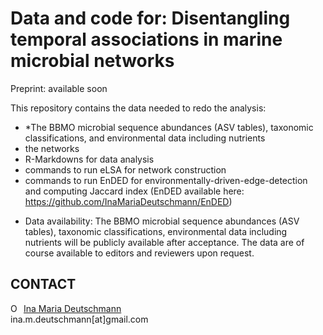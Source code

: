 # Data and code for: Disentangling temporal associations in marine microbial networks

Preprint: available soon

This repository contains the data needed to redo the analysis:
- *The BBMO microbial sequence abundances (ASV tables), taxonomic classifications, and environmental data including nutrients
- the networks
- R-Markdowns for data analysis 
- commands to run eLSA for network construction
- commands to run EnDED for environmentally-driven-edge-detection and computing Jaccard index (EnDED available here: https://github.com/InaMariaDeutschmann/EnDED)

* Data availability: The BBMO microbial sequence abundances (ASV tables), taxonomic classifications, environmental data including nutrients will be publicly available after acceptance. The data are of course available to editors and reviewers upon request.


## CONTACT
<div itemscope itemtype="https://schema.org/Person"><a itemprop="sameAs" content="https://orcid.org/0000-0002-3512-261X" href="https://orcid.org/0000-0002-3512-261X" target="orcid.widget" rel="noopener noreferrer" style="vertical-align:top;"><img src="https://orcid.org/sites/default/files/images/orcid_16x16.png" style="width:1em;margin-right:.5em;" alt="ORCID iD icon">Ina Maria Deutschmann</a></div>
ina.m.deutschmann[at]gmail.com
